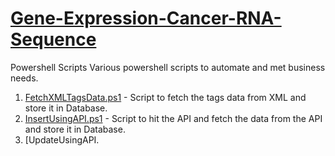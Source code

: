 # [Gene-Expression-Cancer-RNA-Sequence](https://github.com/crazyphoton007/Gene-Expression-Cancer-RNA-Sequence)
Powershell Scripts
Various powershell scripts to automate and met business needs.
1.  [FetchXMLTagsData.ps1](https://github.com/goelg08/Powershell/blob/master/FetchXMLTagsData.ps1) - Script to fetch the tags data from XML and store it in Database.
2.  [InsertUsingAPI.ps1](https://github.com/goelg08/Powershell/blob/master/InsertUsingAPI.ps1) - Script to hit the API and fetch the data from the API and store it in Database.
3.  [UpdateUsingAPI.

